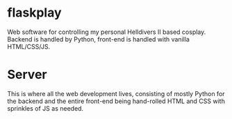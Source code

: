 # flaskplay

Web software for controlling my personal Helldivers II based cosplay. Backend is handled by Python, front-end is handled with vanilla HTML/CSS/JS.

# Server

This is where all the web development lives, consisting of mostly Python for the backend and the entire front-end being hand-rolled HTML and CSS with sprinkles of JS as needed.